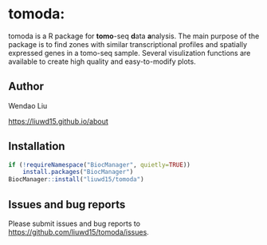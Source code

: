 # tomoda: 

tomoda is a R package for **tomo**-seq **d**ata **a**nalysis. The main purpose of the package is to find zones with similar transcriptional profiles and spatially expressed genes in a tomo-seq sample. Several visulization functions are available to create high quality and easy-to-modify plots.

## Author

Wendao Liu

https://liuwd15.github.io/about

## Installation

```r
if (!requireNamespace("BiocManager", quietly=TRUE))
    install.packages("BiocManager")
BiocManager::install("liuwd15/tomoda")
```

## Issues and bug reports

Please submit issues and bug reports to https://github.com/liuwd15/tomoda/issues.
